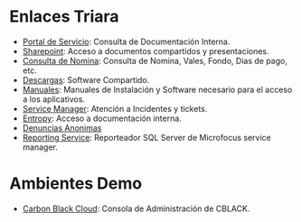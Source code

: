 # Enlaces Triara
- [Portal de Servicio](http://portaldeservicios.triara.mexico/): Consulta de Documentación Interna.
- [Sharepoint](https://documentos.triara.com/_layouts/15/start.aspx#/): Acceso a documentos compartidos y presentaciones.
- [Consulta de Nomina](http://portalserviciosuninet.triara.mexico:2035/#): Consulta de Nomina, Vales, Fondo, Dias de pago, etc.
- [Descargas](https://descargas.triara.mexico/): Software Compartido.
- [Manuales](https://descargas.triara.mexico/manuales.html): Manuales de Instalación y Software necesario para el acceso a los aplicativos.
- [Service Manager](http://sm.triara.mexico/sm/index.do): Atención a Incidentes y tickets.
- [Entropy](http://sgi.triara.mexico/EntropyTriara/Login/Login?fromCheck=true&ReturnUrl=): Acceso a documentación interna.
- [Denuncias Anonimas](https://cumplimiento.triara.com/w)
- [Reporting Service](https://reportes-sm.triara.mexico/Reports/Pages/Folder.aspx): Reporteador SQL Server de Microfocus service manager.		

# Ambientes Demo
- [Carbon Black Cloud](https://defense-prod05.conferdeploy.net/): Consola de Administración de CBLACK.